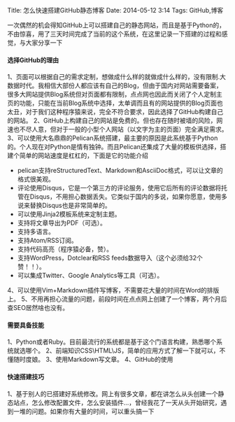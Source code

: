 Title: 怎么快速搭建GitHub静态博客
Date: 2014-05-12 3:14
Tags: GitHub,博客

一次偶然的机会得知GitHub上可以搭建自己的静态网站，而且是基于Python的，不由惊喜，用了三天时间完成了当前的这个系统，在这里记录一下搭建的过程和感觉，与大家分享一下

#### **选择GitHub的理由** ####
1、页面可以根据自己的需求定制，想做成什么样的就做成什么样的，没有限制.大数据时代。我相信大部份人都应该有自己的Blog，但由于国内对网站需要备案，很多大网站提供Blog系统但对页面都有限制，点点网也因此而关闭了个人定制主页的功能，只能在当前Blog系统中选择，太单调而且有的网站提供的Blog页面也太丑，对于我们这种程序猿来说，完全不符合要求，因此选择了GitHub构建自己的网站。
2、GitHub上构建自己的网站是免费的。但也存在随时被墙的风险，网速也不尽人意，但对于一般的小型个人网站（以文字为主的页面）完全满足需求。
3、可以使用大名鼎鼎的Pelican系统搭建，最主要的原因是此系统基于Python的。个人现在对Python是情有独钟。而且Pelican还集成了大量的模板供选择，搭建个简单的网站速度是杠杠的，下面是它的功能介绍

+ pelican支持reStructuredText、Markdown和AsciiDoc格式，可以让文章的格式很美观。
+ 评论使用Disqus，它是一个第三方的评论服务，使用它后所有的评论数据将托管在Disqus，不用担心数据丢失。它类似于国内的多说，如果你愿意，使用多说来替换Disqus也是非常简单的。
+ 可以使用Jinja2模板系统来定制主题。
+ 支持将文章导出为PDF（可选）。
+ 支持多语言。
+ 支持Atom/RSS订阅。
+ 支持代码高亮（程序猿必备，赞）。
+ 支持WordPress，Dotclear和RSS feeds数据导入（这个必须给32个赞！！）。
+ 可以集成Twitter、Google Analytics等工具（可选）。

4、可以使用Vim+Markdown插件写博客，不需要花大量的时间在Word的排版上。
5、不用再担心流量的问题，前段时间在点点网上创建了一个博客，两个月后查SEO居然啥也没有。

#### **需要具备技能** ####
1、Python或者Ruby。目前最流行的系统都是基于这个门语言构建，熟悉哪个系统就选哪个。
2、前端知识CSS\HTML\JS，简单的应用方式了解一下就可以，不懂随时度娘。
3、使用Markdown写文章。
4、GitHub的使用

#### **快速搭建技巧** ####
1、基于别人的已搭建好系统修改。网上有很多文章，都在讲怎么从头创建一个静态站点，怎么修改配置文件，怎么安装插件...，曾经我花了一天从头开始研究，遇到一堆的问题。如果你有大量的时间，可以重头搞一下
